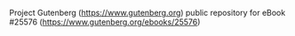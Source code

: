 Project Gutenberg (https://www.gutenberg.org) public repository for eBook #25576 (https://www.gutenberg.org/ebooks/25576)
